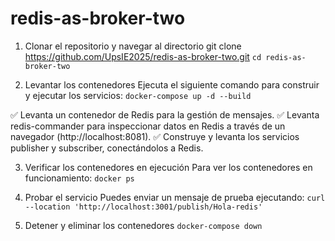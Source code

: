 # redis-as-broker-two

1. Clonar el repositorio y navegar al directorio
git clone <https://github.com/UpsIE2025/redis-as-broker-two.git>
`cd redis-as-broker-two`

2. Levantar los contenedores
Ejecuta el siguiente comando para construir y ejecutar los servicios:
`docker-compose up -d --build`

✅ Levanta un contenedor de Redis para la gestión de mensajes.
✅ Levanta redis-commander para inspeccionar datos en Redis a través de un navegador (http://localhost:8081).
✅ Construye y levanta los servicios publisher y subscriber, conectándolos a Redis.

3. Verificar los contenedores en ejecución
Para ver los contenedores en funcionamiento:
`docker ps`

4. Probar el servicio
Puedes enviar un mensaje de prueba ejecutando:
`curl --location 'http://localhost:3001/publish/Hola-redis'`

5. Detener y eliminar los contenedores
`docker-compose down`